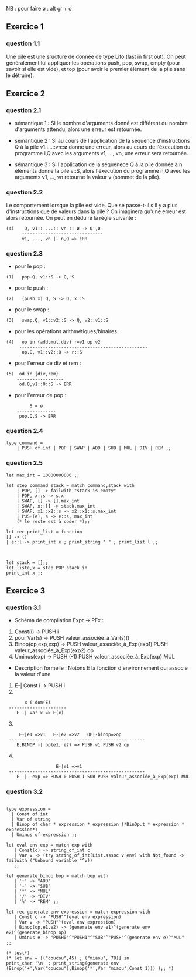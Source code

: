 NB : pour faire ø : alt gr + o




## Exercice 1

### question 1.1

Une pile est une sructure de donnée de type Lifo (last in first out).
On peut généralement lui appliquer les opérations push, pop, swap, empty (pour savoir si elle est vide), et top (pour avoir le premier élément de la pile sans le détruire).



## Exercice 2

### question 2.1

* sémantique 1 : Si le nombre d'arguments donné est différent du nombre d'arguments attendu, alors une erreur est retournée.

* sémantique 2 : Si au cours de l'application de la séquence d'instructions Q à la pile v1::...::vn::ø donne une erreur, alors au cours de l'éxecution du programme i,Q avec les arguments v1, ..., vn, une erreur sera retournée.

* sémantique 3 : Si l'application de la séquenece Q à la pile donnée à n éléments donne la pile v::S, alors l'éxecution du programme n,Q avec les arguments v1, ..., vn retourne la valeur v (sommet de la pile).

### question 2.2

Le comportement lorsque la pile est vide. Que se passe-t-il s'il y a plus d'instructions que de valeurs dans la pile ? On imaginera qu'une erreur est alors retournée. On peut en déduire la règle suivante :
```
(4)    Q, v1:: ...:: vn :: ø -> Q',ø
      -------------------------------
      v1, ..., vn |- n,Q => ERR
```

### question 2.3


* pour le pop :
```
(1)   pop.Q, v1::S -> Q, S
```

* pour le push :
```
(2)   (push x).Q, S -> Q, x::S
```

* pour le swap :
```
(3)   swap.Q, v1::v2::S -> Q, v2::v1::S
```

* pour les opérations arithmétiques/binaires :
```
(4)   op in {add,mul,div} r=v1 op v2
     -------------------------------------------------
      op.Q, v1::v2::Q -> r::S
```

* pour l'erreur de div et rem :
```
(5)  od in {div,rem}
    ------------------
     od.Q,v1::0::S -> ERR
```

* pour l'erreur de pop :
```
         S = ø
    ---------------
     pop.Q,S -> ERR
```
### question 2.4
```
type command = 
    | PUSH of int | POP | SWAP | ADD | SUB | MUL | DIV | REM ;;
```
### question 2.5


```
let max_int = 10000000000 ;;

let step command stack = match command,stack with
    | POP, [] -> failwith "stack is empty"
    | POP, x::s -> s,x 
    | SWAP, [] -> [],max_int
    | SWAP, x::[] -> stack,max_int
    | SWAP, x1::x2::s -> x2::x1::s,max_int
    | PUSH(e), s -> e::s, max_int
    (* le reste est à coder *);;

let rec print_list = function 
[] -> ()
| e::l -> print_int e ; print_string " " ; print_list l ;;



let stack = [];;
let liste,x = step POP stack in
print_int x ;;
```



## Exercice 3

### question 3.1

* Schéma de compilation Expr -> PFx :

1. Const(i) -> PUSH i
2. pour Var(s) -> PUSH valeur_associée_à_Var(s)()  
3. Binop(op,exp,exp) -> PUSH valeur_associée_à_Exp(exp1) PUSH valeur_associée_à_Exp(exp2) op
4. Uminus(exp) -> PUSH (-1) PUSH valeur_associée_à_Exp(exp) MUL 

* Description formelle : 
Notons E la fonction d'environnement qui associe la valeur d'une
1. E-| Const i -> PUSH i 
2.
```   
       x € dom(E)
 ----------------------
    E -| Var x => E(x)
```
3.
```   
     E-|e1 =>v1   E-|e2 =>v2   OP|-binop=>op
 ----------------------------------------------------
    E,BINOP -| op(e1, e2) => PUSH v1 PUSH v2 op
```

4.
```   
                   E-|e1 =>v1
 ----------------------------------------------------
    E -| -exp => PUSH 0 PUSH 1 SUB PUSH valeur_associée_à_Exp(exp) MUL
```

### question 3.2
```

type expression =
  | Const of int
  | Var of string
  | Binop of char * expression * expression (*BinOp.t * expression * expression*)
  | Uminus of expression ;;

let eval env exp = match exp with
   | Const(c) -> string_of_int c
   | Var v -> (try string_of_int(List.assoc v env) with Not_found -> failwith ("Unbound variable "^v))
   ;;

let generate_binop bop = match bop with
   | '+' -> "ADD"
   | '-' -> "SUB"
   | '*' -> "MUL"
   | '/' -> "DIV"
   | '%' -> "REM" ;;

let rec generate env expression = match expression with
   | Const c -> "PUSH"^(eval env expression)
   | Var v -> "PUSH"^(eval env expression)
   | Binop(op,e1,e2) -> (generate env e1)^(generate env e2)^(generate_binop op)
   | Uminus e -> "PUSH0"^"PUSH1"^"SUB"^"PUSH"^(generate env e)^"MUL" ;;

(* test*)
(* let env = [("coucou",45) ; ("miaou", 78)] in
print_char '\n' ; print_string(generate env (Binop('+',Var("coucou"),Binop('*',Var "miaou",Const 1))) );; *)
```
